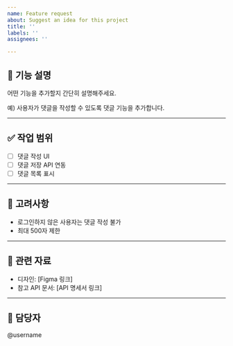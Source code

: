 ```yaml
---
name: Feature request
about: Suggest an idea for this project
title: ''
labels: ''
assignees: ''

---
```


## 📌 기능 설명
어떤 기능을 추가할지 간단히 설명해주세요.

예) 사용자가 댓글을 작성할 수 있도록 댓글 기능을 추가합니다.

---

## ✅ 작업 범위
- [ ] 댓글 작성 UI
- [ ] 댓글 저장 API 연동
- [ ] 댓글 목록 표시

---

## 🚧 고려사항
- 로그인하지 않은 사용자는 댓글 작성 불가
- 최대 500자 제한

---

## 📎 관련 자료
- 디자인: [Figma 링크]
- 참고 API 문서: [API 명세서 링크]

---

## 🙋 담당자
@username

